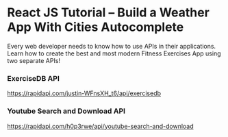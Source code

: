 # React JS Tutorial – Build a Weather App With Cities Autocomplete

Every web developer needs to know how to use APIs in their applications. Learn how to create the best and most modern Fitness Exercises App using two separate APIs!

### ExerciseDB API

https://rapidapi.com/justin-WFnsXH_t6/api/exercisedb

### Youtube Search and Download API

https://rapidapi.com/h0p3rwe/api/youtube-search-and-download
